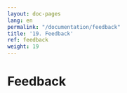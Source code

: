 ```yaml
---
layout: doc-pages
lang: en
permalink: "/documentation/feedback"
title: '19. Feedback'
ref: feedback
weight: 19
---
```


# Feedback
